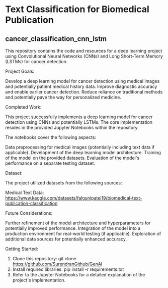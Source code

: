Text Classification for Biomedical Publication
==================================================

## cancer_classification_cnn_lstm

This repository contains the code and resources for a deep learning project using Convolutional Neural Networks (CNNs) and Long Short-Term Memory (LSTMs) for cancer detection.

Project Goals:

Develop a deep learning model for cancer detection using medical images and potentially patient medical history data.
Improve diagnostic accuracy and enable earlier cancer detection.
Reduce reliance on traditional methods and potentially pave the way for personalized medicine.

Completed Work:

This project successfully implements a deep learning model for cancer detection using CNNs and potentially LSTMs. The core implementation resides in the provided Jupyter Notebooks within the repository. 

The notebooks cover the following aspects:

Data preprocessing for medical images (potentially including text data if applicable).
Development of the deep learning model architecture.
Training of the model on the provided datasets.
Evaluation of the model's performance on a separate testing dataset.

Dataset:

The project utilized datasets from the following sources:

Medical Text Data: https://www.kaggle.com/datasets/falgunipatel19/biomedical-text-publication-classification

Future Considerations:

Further refinement of the model architecture and hyperparameters for potentially improved performance.
Integration of the model into a production environment for real-world testing (if applicable).
Exploration of additional data sources for potentially enhanced accuracy.

Getting Started:

1. Clone this repository: git clone https://github.com/SurendranGithub/GenAI
2. Install required libraries: pip install -r requirements.txt
3. Refer to the Jupyter Notebooks for a detailed explanation of the project's implementation.
